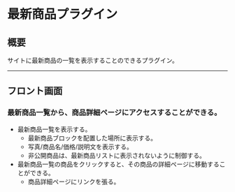 # 最新商品プラグイン

## 概要
サイトに最新商品の一覧を表示することのできるプラグイン。

----------------------------------------------------------------------
## フロント画面
### 最新商品一覧から、商品詳細ページにアクセスすることができる。
- 最新商品一覧を表示する。
	- 最新商品ブロックを配置した場所に表示する。
	- 写真/商品名/価格/説明文を表示する。
	- 非公開商品は、最新商品リストに表示されないように制御する。
- 最新商品一覧の商品をクリックすると、その商品の詳細ページに移動することができる。
	- 商品詳細ページにリンクを張る。
